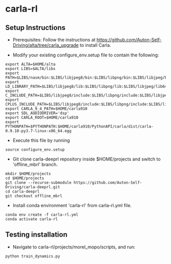 # carla-rl

## Setup Instructions

* Prerequisites: Follow the instructions at https://github.com/Auton-Self-Driving/alta/tree/carla_upgrade to install Carla.


* Modify your existing configure_env.setup file to contain the following:
```
export ALTA=$HOME/alta
export LIBS=$ALTA/libs
export PATH=$LIBS/nasm/bin:$LIBS/libjpeg8/bin:$LIBS/libpng/bin:$LIBS/libjpeg/bin:$LIBS/libjpeglua/bin:$PATH
export LD_LIBRARY_PATH=$LIBS/libjpeg8/lib:$LIBS/libpng/lib:$LIBS/libjpeg/lib64:$LIBS/libjpeglua/lib:$LD_LIBRARY_PATH
export C_INCLUDE_PATH=$LIBS/libjpeg8/include:$LIBS/libpng/include:$LIBS/libjpeg/include:$LIBS/libjpeglua/include:$C_INCLUDE_PATH
export CPLUS_INCLUDE_PATH=$LIBS/libjpeg8/include:$LIBS/libpng/include:$LIBS/libjpeg/include:$LIBS/libjpeglua/include:$CPLUS_INCLUDE_PATH
export CARLA_9_4_PATH=$HOME/carla910
export SDL_AUDIODRIVER='dsp'
export CARLA_ROOT=$HOME/carla910
export PYTHONPATH=$PYTHONPATH:$HOME/carla910/PythonAPI/carla/dist/carla-0.9.10-py3.7-linux-x86_64.egg
```
*  Execute this file by running
```
source configure_env.setup
```

* Git clone carla-deeprl repository inside $HOME/projects and switch to 'offline_mbrl' branch.
```
mkdir $HOME/projects
cd $HOME/projects
git clone --recurse-submodule https://github.com/Auton-Self-Driving/carla-deeprl.git
cd carla-deeprl
git checkout offline_mbrl
```

* Install conda environment 'carla-rl' from carla-rl.yml file.

```
conda env create -f carla-rl.yml 
conda activate carla-rl
```

## Testing installation 

* Navigate to carla-rl/projects/morel_mopo/scripts, and run: 
```
python train_dynamics.py
```
